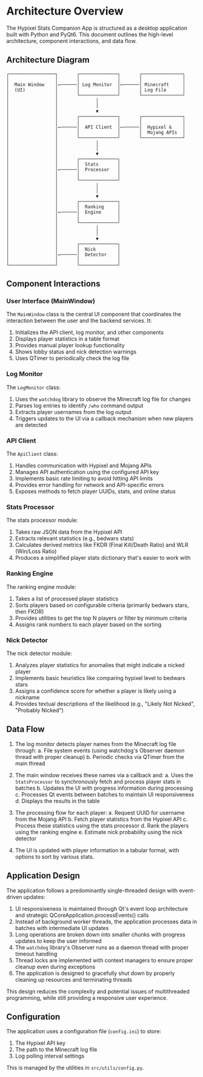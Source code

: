 # Architecture Overview

The Hypixel Stats Companion App is structured as a desktop application built with Python and PyQt6. This document outlines the high-level architecture, component interactions, and data flow.

## Architecture Diagram

```
┌─────────────────┐       ┌──────────────┐       ┌───────────────┐
│                 │       │              │       │               │
│  Main Window    │←──────│ Log Monitor  │←──────│ Minecraft     │
│  (UI)           │       │              │       │ Log File      │
│                 │       └──────────────┘       └───────────────┘
│                 │              │
│                 │              │
│                 │              ▼
│                 │       ┌──────────────┐       ┌───────────────┐
│                 │       │              │       │               │
│                 │←──────│  API Client  │←──────│  Hypixel &    │
│                 │       │              │       │  Mojang APIs  │
│                 │       └──────────────┘       └───────────────┘
│                 │              │
│                 │              │
│                 │              ▼
│                 │       ┌──────────────┐
│                 │       │  Stats       │
│                 │←──────│  Processor   │
│                 │       │              │
│                 │       └──────────────┘
│                 │              │
│                 │              │
│                 │              ▼
│                 │       ┌──────────────┐
│                 │       │  Ranking     │
│                 │←──────│  Engine      │
│                 │       │              │
│                 │       └──────────────┘
│                 │              │
│                 │              │
│                 │              ▼
│                 │       ┌──────────────┐
│                 │       │  Nick        │
│                 │←──────│  Detector    │
│                 │       │              │
└─────────────────┘       └──────────────┘
```

## Component Interactions

### User Interface (MainWindow)

The `MainWindow` class is the central UI component that coordinates the interaction between the user and the backend services. It:

1. Initializes the API client, log monitor, and other components
2. Displays player statistics in a table format
3. Provides manual player lookup functionality
4. Shows lobby status and nick detection warnings
5. Uses QTimer to periodically check the log file

### Log Monitor

The `LogMonitor` class:

1. Uses the `watchdog` library to observe the Minecraft log file for changes
2. Parses log entries to identify `/who` command output
3. Extracts player usernames from the log output
4. Triggers updates to the UI via a callback mechanism when new players are detected

### API Client

The `ApiClient` class:

1. Handles communication with Hypixel and Mojang APIs
2. Manages API authentication using the configured API key
3. Implements basic rate limiting to avoid hitting API limits
4. Provides error handling for network and API-specific errors
5. Exposes methods to fetch player UUIDs, stats, and online status

### Stats Processor

The stats processor module:

1. Takes raw JSON data from the Hypixel API
2. Extracts relevant statistics (e.g., bedwars stats)
3. Calculates derived metrics like FKDR (Final Kill/Death Ratio) and WLR (Win/Loss Ratio)
4. Produces a simplified player stats dictionary that's easier to work with

### Ranking Engine

The ranking engine module:

1. Takes a list of processed player statistics
2. Sorts players based on configurable criteria (primarily bedwars stars, then FKDR)
3. Provides utilities to get the top N players or filter by minimum criteria
4. Assigns rank numbers to each player based on the sorting

### Nick Detector

The nick detector module:

1. Analyzes player statistics for anomalies that might indicate a nicked player
2. Implements basic heuristics like comparing hypixel level to bedwars stars
3. Assigns a confidence score for whether a player is likely using a nickname
4. Provides textual descriptions of the likelihood (e.g., "Likely Not Nicked", "Probably Nicked")

## Data Flow

1. The log monitor detects player names from the Minecraft log file through:
   a. File system events (using watchdog's Observer daemon thread with proper cleanup)
   b. Periodic checks via QTimer from the main thread
   
2. The main window receives these names via a callback and:
   a. Uses the `StatsProcessor` to synchronously fetch and process player stats in batches
   b. Updates the UI with progress information during processing
   c. Processes Qt events between batches to maintain UI responsiveness
   d. Displays the results in the table

3. The processing flow for each player:
   a. Request UUID for username from the Mojang API
   b. Fetch player statistics from the Hypixel API
   c. Process these statistics using the stats processor
   d. Rank the players using the ranking engine
   e. Estimate nick probability using the nick detector

4. The UI is updated with player information in a tabular format, with options to sort by various stats.

## Application Design

The application follows a predominantly single-threaded design with event-driven updates:

1. UI responsiveness is maintained through Qt's event loop architecture and strategic QCoreApplication.processEvents() calls
2. Instead of background worker threads, the application processes data in batches with intermediate UI updates
3. Long operations are broken down into smaller chunks with progress updates to keep the user informed
4. The `watchdog` library's Observer runs as a daemon thread with proper timeout handling
5. Thread locks are implemented with context managers to ensure proper cleanup even during exceptions
6. The application is designed to gracefully shut down by properly cleaning up resources and terminating threads

This design reduces the complexity and potential issues of multithreaded programming, while still providing a responsive user experience.

## Configuration

The application uses a configuration file (`config.ini`) to store:

1. The Hypixel API key
2. The path to the Minecraft log file
3. Log polling interval settings

This is managed by the utilities in `src/utils/config.py`. 